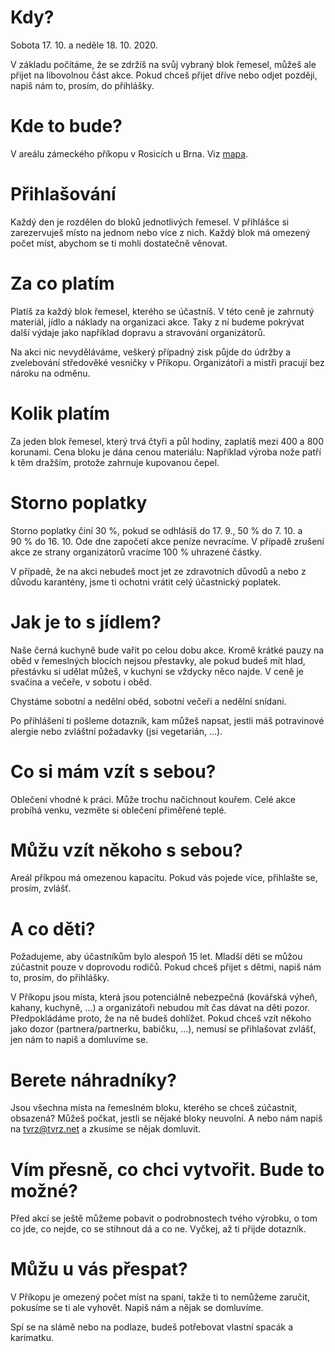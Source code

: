 # Kdy?
Sobota 17.&nbsp;10. a neděle 18.&nbsp;10. 2020.

V&nbsp;základu počítáme, že se zdržíš na svůj vybraný blok řemesel,
můžeš ale přijet na libovolnou část akce. Pokud chceš přijet dříve
nebo odjet později, napiš nám to, prosím, do přihlášky.

# Kde to bude?
V&nbsp;areálu zámeckého příkopu v&nbsp;Rosicích u&nbsp;Brna.
Viz <a href="https://www.mapy.cz/s/3quqR">mapa</a>.

# Přihlašování
Každý den je rozdělen do bloků jednotlivých řemesel. V&nbsp;přihlášce
si zarezervuješ místo na jednom nebo více z&nbsp;nich. Každý blok
má omezený počet míst, abychom se ti mohli dostatečně věnovat.

# Za co platím
Platíš za každý blok řemesel, kterého se účastníš. V&nbsp;této ceně je
zahrnutý materiál, jídlo a náklady na organizaci akce. Taky z&nbsp;ní
budeme pokrývat další výdaje jako například dopravu a stravování
organizátorů.

Na akci nic nevyděláváme, veškerý případný zisk půjde do údržby
a zvelebování středověké vesničky v&nbsp;Příkopu.
Organizátoři a mistři pracují bez nároku na odměnu.

# Kolik platím
Za jeden blok řemesel, který trvá čtyři a půl hodiny, zaplatíš mezi 400 a 800 korunami.
Cena bloku je dána cenou materiálu: Například výroba nože patří k těm dražším,
protože zahrnuje kupovanou čepel.

# Storno poplatky
Storno poplatky činí 30&nbsp;%, pokud se odhlásíš do 17.&nbsp;9.,
50&nbsp;% do 7.&nbsp;10. a 90&nbsp;% do 16.&nbsp;10. Ode dne započetí
akce peníze nevracíme. V&nbsp;případě zrušení akce ze strany
organizátorů vracíme 100&nbsp;% uhrazené částky.

V případě, že na akci nebudeš moct jet ze zdravotních důvodů a nebo z důvodu karantény,
jsme ti ochotni vrátit celý účastnický poplatek.

# Jak je to s&nbsp;jídlem?
Naše černá kuchyně bude vařit po celou dobu akce. Kromě krátké pauzy na oběd
v&nbsp;řemeslných blocích nejsou přestavky, ale pokud budeš mít hlad,
přestávku si udělat můžeš, v&nbsp;kuchyni se vždycky něco najde. V&nbsp;ceně
je svačina a večeře, v&nbsp;sobotu i oběd.

Chystáme sobotní a nedělní oběd, sobotní večeři a nedělní snídani.

Po přihlášení ti pošleme dotazník, kam můžeš napsat, jestli máš potravinové
alergie nebo zvláštní požadavky (jsi vegetarián, &hellip;).

# Co si mám vzít s&nbsp;sebou?
Oblečení vhodné k&nbsp;práci. Může trochu načichnout kouřem. Celé akce probíhá venku, vezměte si oblečení přiměřené teplé.

# Můžu vzít někoho s&nbsp;sebou?
Areál příkpou má omezenou kapacitu. Pokud vás pojede více, přihlašte se, prosím, zvlášť.

# A&nbsp;co děti?
Požadujeme, aby účastníkům bylo alespoň 15 let. Mladší děti se můžou zúčastnit
pouze v&nbsp;doprovodu rodičů. Pokud chceš přijet s&nbsp;dětmi, napiš nám to,
prosím, do přihlášky.

V&nbsp;Příkopu jsou místa, která jsou potenciálně nebezpečná (kovářská výheň,
kahany, kuchyně, &hellip;) a organizátoři nebudou mít čas dávat na děti pozor.
Předpokládáme proto, že na ně budeš dohlížet. Pokud chceš vzít někoho jako
dozor (partnera/partnerku, babičku, &hellip;), nemusí se přihlašovat zvlášť,
jen nám to napiš a domluvíme se.

# Berete náhradníky?
Jsou všechna místa na řemeslném bloku, kterého se chceš zúčastnit, obsazená?
Můžeš počkat, jestli se nějaké bloky neuvolní. A&nbsp;nebo nám napiš na
<a href="mailto:tvrz@tvrz.net">tvrz@tvrz.net</a> a zkusíme se nějak domluvit.

# Vím přesně, co chci vytvořit. Bude to možné?
Před akcí se ještě můžeme pobavit o&nbsp;podrobnostech tvého výrobku,
o&nbsp;tom co jde, co nejde, co se stihnout dá a co ne. Vyčkej,
až ti přijde dotazník.

# Můžu u&nbsp;vás přespat?
V&nbsp;Příkopu je omezený počet míst na spaní, takže ti to nemůžeme zaručit,
pokusíme se ti ale vyhovět. Napiš nám a nějak se domluvíme.

Spí se na slámě nebo na podlaze, budeš potřebovat vlastní spacák a karimatku.
